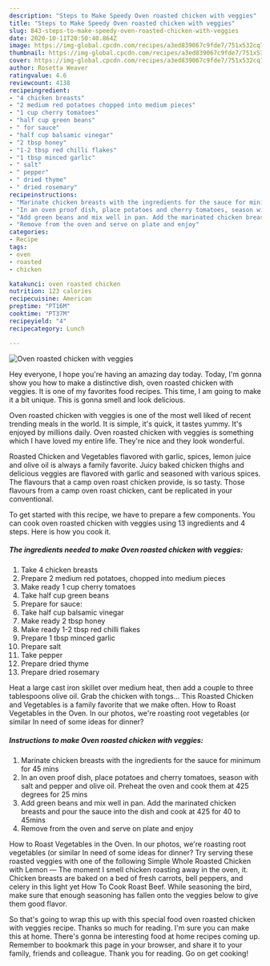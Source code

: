 ```yaml
---
description: "Steps to Make Speedy Oven roasted chicken with veggies"
title: "Steps to Make Speedy Oven roasted chicken with veggies"
slug: 843-steps-to-make-speedy-oven-roasted-chicken-with-veggies
date: 2020-10-11T20:50:40.864Z
image: https://img-global.cpcdn.com/recipes/a3ed839067c9fde7/751x532cq70/oven-roasted-chicken-with-veggies-recipe-main-photo.jpg
thumbnail: https://img-global.cpcdn.com/recipes/a3ed839067c9fde7/751x532cq70/oven-roasted-chicken-with-veggies-recipe-main-photo.jpg
cover: https://img-global.cpcdn.com/recipes/a3ed839067c9fde7/751x532cq70/oven-roasted-chicken-with-veggies-recipe-main-photo.jpg
author: Rosetta Weaver
ratingvalue: 4.6
reviewcount: 4138
recipeingredient:
- "4 chicken breasts"
- "2 medium red potatoes chopped into medium pieces"
- "1 cup cherry tomatoes"
- "half cup green beans"
- " for sauce"
- "half cup balsamic vinegar"
- "2 tbsp honey"
- "1-2 tbsp red chilli flakes"
- "1 tbsp minced garlic"
- " salt"
- " pepper"
- " dried thyme"
- " dried rosemary"
recipeinstructions:
- "Marinate chicken breasts with the ingredients for the sauce for minimum for 45 mins"
- "In an oven proof dish, place potatoes and cherry tomatoes, season with salt and pepper and olive oil. Preheat the oven and cook them at 425 degrees for 25 mins"
- "Add green beans and mix well in pan. Add the marinated chicken breasts and pour the sauce into the dish and cook at 425 for 40 to 45mins"
- "Remove from the oven and serve on plate and enjoy"
categories:
- Recipe
tags:
- oven
- roasted
- chicken

katakunci: oven roasted chicken 
nutrition: 123 calories
recipecuisine: American
preptime: "PT16M"
cooktime: "PT37M"
recipeyield: "4"
recipecategory: Lunch

---
```



![Oven roasted chicken with veggies](https://img-global.cpcdn.com/recipes/a3ed839067c9fde7/751x532cq70/oven-roasted-chicken-with-veggies-recipe-main-photo.jpg)

Hey everyone, I hope you're having an amazing day today. Today, I'm gonna show you how to make a distinctive dish, oven roasted chicken with veggies. It is one of my favorites food recipes. This time, I am going to make it a bit unique. This is gonna smell and look delicious.

Oven roasted chicken with veggies is one of the most well liked of recent trending meals in the world. It is simple, it's quick, it tastes yummy. It's enjoyed by millions daily. Oven roasted chicken with veggies is something which I have loved my entire life. They're nice and they look wonderful.

Roasted Chicken and Vegetables flavored with garlic, spices, lemon juice and olive oil is always a family favorite. Juicy baked chicken thighs and delicious veggies are flavored with garlic and seasoned with various spices. The flavours that a camp oven roast chicken provide, is so tasty. Those flavours from a camp oven roast chicken, cant be replicated in your conventional.


To get started with this recipe, we have to prepare a few components. You can cook oven roasted chicken with veggies using 13 ingredients and 4 steps. Here is how you cook it.

<!--inarticleads1-->

##### The ingredients needed to make Oven roasted chicken with veggies:

1. Take 4 chicken breasts
1. Prepare 2 medium red potatoes, chopped into medium pieces
1. Make ready 1 cup cherry tomatoes
1. Take half cup green beans
1. Prepare  for sauce:
1. Take half cup balsamic vinegar
1. Make ready 2 tbsp honey
1. Make ready 1-2 tbsp red chilli flakes
1. Prepare 1 tbsp minced garlic
1. Prepare  salt
1. Take  pepper
1. Prepare  dried thyme
1. Prepare  dried rosemary


Heat a large cast iron skillet over medium heat, then add a couple to three tablespoons olive oil. Grab the chicken with tongs… This Roasted Chicken and Vegetables is a family favorite that we make often. How to Roast Vegetables in the Oven. In our photos, we&#39;re roasting root vegetables (or similar In need of some ideas for dinner? 

<!--inarticleads2-->

##### Instructions to make Oven roasted chicken with veggies:

1. Marinate chicken breasts with the ingredients for the sauce for minimum for 45 mins
1. In an oven proof dish, place potatoes and cherry tomatoes, season with salt and pepper and olive oil. Preheat the oven and cook them at 425 degrees for 25 mins
1. Add green beans and mix well in pan. Add the marinated chicken breasts and pour the sauce into the dish and cook at 425 for 40 to 45mins
1. Remove from the oven and serve on plate and enjoy


How to Roast Vegetables in the Oven. In our photos, we&#39;re roasting root vegetables (or similar In need of some ideas for dinner? Try serving these roasted veggies with one of the following Simple Whole Roasted Chicken with Lemon — The moment I smell chicken roasting away in the oven, it. Chicken breasts are baked on a bed of fresh carrots, bell peppers, and celery in this light yet How To Cook Roast Beef. While seasoning the bird, make sure that enough seasoning has fallen onto the veggies below to give them good flavor. 

So that's going to wrap this up with this special food oven roasted chicken with veggies recipe. Thanks so much for reading. I'm sure you can make this at home. There's gonna be interesting food at home recipes coming up. Remember to bookmark this page in your browser, and share it to your family, friends and colleague. Thank you for reading. Go on get cooking!
